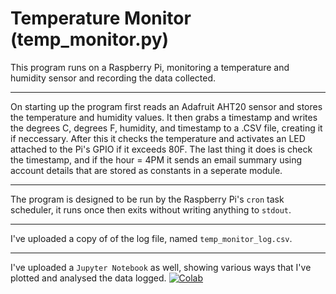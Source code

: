 # Temperature Monitor (temp_monitor.py)

This program runs on a Raspberry Pi, monitoring a temperature and humidity
sensor and recording the data collected.

-----
On starting up the program first reads an Adafruit AHT20 sensor and stores
the temperature and humidity values. It then grabs a timestamp and writes
the degrees C, degrees F, humidity, and timestamp to a .CSV file, creating
it if neccessary. After this it checks the temperature and activates an LED 
attached to the Pi's GPIO if it exceeds 80F. The last thing it does is 
check the timestamp, and if the hour = 4PM it sends an email summary using 
account details that are stored as constants in a seperate module.

-----
The program is designed to be run by the Raspberry Pi's `cron` task
scheduler, it runs once then exits without writing anything to `stdout`.

-----
I've uploaded a copy of of the log file, named `temp_monitor_log.csv`.

-----
I've uploaded a `Jupyter Notebook` as well, showing various ways that I've
plotted and analysed the data logged. [![Colab](https://colab.research.google.com/assets/colab-badge.svg)](https://colab.research.google.com/github/stagethird/temp_monitor/blob/master/temp_monitor.ipynb)
